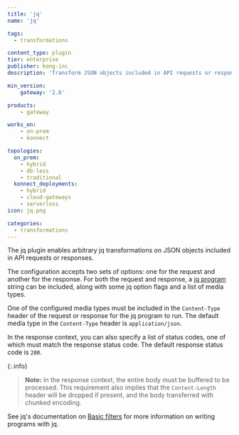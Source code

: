 ```yaml
---
title: 'jq'
name: 'jq'

tags:
  - transformations

content_type: plugin
tier: enterprise
publisher: kong-inc
description: 'Transform JSON objects included in API requests or responses using jq programs'

min_version:
    gateway: '2.6'

products:
    - gateway

works_on:
    - on-prem
    - konnect

topologies:
  on_prem:
    - hybrid
    - db-less
    - traditional
  konnect_deployments:
    - hybrid
    - cloud-gateways
    - serverless
icon: jq.png

categories:
  - transformations
---
```


The jq plugin enables arbitrary jq transformations on JSON objects included in API requests or responses.

The configuration accepts two sets of options: one for the request and another for the response.
For both the request and response, a [jq program](https://jqlang.org/manual/) string can be included, along with some jq option flags and a list of media types.

One of the configured media types must be included in the `Content-Type` header of the request or response for the jq program to run. 
The default media type in the `Content-Type` header is `application/json`.

In the response context, you can also specify a list of status codes, one of which must match the response status code.
The default response status code is `200`.

{:.info}
> **Note:** In the response context, the entire body must be buffered to be processed.
> This requirement also implies that the `Content-Length` header will be dropped if present, and the body transferred with chunked encoding.

See jq's documentation on [Basic filters](https://jqlang.org/manual/#basic-filters) for more information on writing programs with jq.

